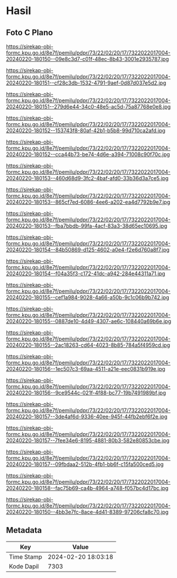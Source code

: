 # Hasil

## Foto C Plano

https://sirekap-obj-formc.kpu.go.id/8e7f/pemilu/pdpr/73/22/02/20/17/7322022017004-20240220-180150--09e8c3d7-c01f-48ec-8b43-3001e2935787.jpg

https://sirekap-obj-formc.kpu.go.id/8e7f/pemilu/pdpr/73/22/02/20/17/7322022017004-20240220-180151--cf28c3db-1532-4791-9aef-0d87d037e5d2.jpg

https://sirekap-obj-formc.kpu.go.id/8e7f/pemilu/pdpr/73/22/02/20/17/7322022017004-20240220-180151--279d6e44-34c0-48e5-ac5d-75a87768e0e8.jpg

https://sirekap-obj-formc.kpu.go.id/8e7f/pemilu/pdpr/73/22/02/20/17/7322022017004-20240220-180152--153743f8-80af-42b1-b5b8-99d710ca2afd.jpg

https://sirekap-obj-formc.kpu.go.id/8e7f/pemilu/pdpr/73/22/02/20/17/7322022017004-20240220-180152--cca44b73-be74-4d6e-a394-71008c90f70c.jpg

https://sirekap-obj-formc.kpu.go.id/8e7f/pemilu/pdpr/73/22/02/20/17/7322022017004-20240220-180153--460d68d9-3fc2-4baf-afd0-33b36d3a7ce5.jpg

https://sirekap-obj-formc.kpu.go.id/8e7f/pemilu/pdpr/73/22/02/20/17/7322022017004-20240220-180153--865cf7ed-6086-4ee6-a202-ea4d7792b9e7.jpg

https://sirekap-obj-formc.kpu.go.id/8e7f/pemilu/pdpr/73/22/02/20/17/7322022017004-20240220-180153--fba7bbdb-99fa-4acf-83a3-38d65ec10695.jpg

https://sirekap-obj-formc.kpu.go.id/8e7f/pemilu/pdpr/73/22/02/20/17/7322022017004-20240220-180154--84b50869-d125-4602-a0e4-f2e6d760a8f7.jpg

https://sirekap-obj-formc.kpu.go.id/8e7f/pemilu/pdpr/73/22/02/20/17/7322022017004-20240220-180154--f04a35f3-c172-41dc-a942-284e44311a71.jpg

https://sirekap-obj-formc.kpu.go.id/8e7f/pemilu/pdpr/73/22/02/20/17/7322022017004-20240220-180155--cef1a984-9028-4a66-a50b-9c1c06b9b742.jpg

https://sirekap-obj-formc.kpu.go.id/8e7f/pemilu/pdpr/73/22/02/20/17/7322022017004-20240220-180155--0887de10-4d49-4307-ae6c-108440a69b6e.jpg

https://sirekap-obj-formc.kpu.go.id/8e7f/pemilu/pdpr/73/22/02/20/17/7322022017004-20240220-180155--2ac18263-cd64-4023-8b85-784a5f4959cd.jpg

https://sirekap-obj-formc.kpu.go.id/8e7f/pemilu/pdpr/73/22/02/20/17/7322022017004-20240220-180156--1ec507c3-69aa-4511-a21e-eec0831b919e.jpg

https://sirekap-obj-formc.kpu.go.id/8e7f/pemilu/pdpr/73/22/02/20/17/7322022017004-20240220-180156--9ce9544c-021f-4f88-bc77-19b7491989bf.jpg

https://sirekap-obj-formc.kpu.go.id/8e7f/pemilu/pdpr/73/22/02/20/17/7322022017004-20240220-180157--3de4af6d-9336-40ee-945f-44fb2ebf6f2e.jpg

https://sirekap-obj-formc.kpu.go.id/8e7f/pemilu/pdpr/73/22/02/20/17/7322022017004-20240220-180157--7fee34e6-8195-4881-80b3-582e80853cbe.jpg

https://sirekap-obj-formc.kpu.go.id/8e7f/pemilu/pdpr/73/22/02/20/17/7322022017004-20240220-180157--09fbdaa2-512b-4fb1-bb6f-c15fa500ced5.jpg

https://sirekap-obj-formc.kpu.go.id/8e7f/pemilu/pdpr/73/22/02/20/17/7322022017004-20240220-180158--fac75b69-ca4b-4964-a748-f057bc4d17bc.jpg

https://sirekap-obj-formc.kpu.go.id/8e7f/pemilu/pdpr/73/22/02/20/17/7322022017004-20240220-180150--4bb3e7fc-8ace-4d41-8389-97206cfa8c70.jpg


## Metadata

| Key        | Value               |
| ---------- | ------------------- |
| Time Stamp | 2024-02-20 18:03:18 |
| Kode Dapil | 7303                |



